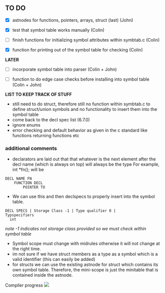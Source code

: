 ## TO DO

- [x] astnodes for functions, pointers, arrays, struct (last) (John)

- [x] test that symbol table works manually (Colin)
- [ ] finish functions for initializing symbol attributes within symbtab.c (Colin)
- [x] function for printing out of the symbol table for checking (Colin)

**LATER**
- [ ] incorporate symbol table into parser (Colin + John)
- [ ] function to do edge case checks before installing into symbol table (Colin + John)


**LIST TO KEEP TRACK OF STUFF**

- still need to do struct, therefore still no function within symbtab.c to define struct/union symbols and no functionality to insert them into the symbol table
- come back to the decl spec list (6.7.0)
- ignore enums
- error checking and default behavior as given in the c standard like functions returning functions etc 
### additional comments
- declarators are laid out that that whatever is the next element after the decl name (which is always on top) will always be the type
For example, int *fn(); will be
 
```
DECL NAME FN
    FUNCTION DECL
        POINTER TO
```
- We can  use this and then declspecs to properly insert into the symbol table.
```
DECL SPECS | Storage Class -1 | Type qualifier 0 | 
Typspecifiers 
  int
```
_note -1 indicates not storage class provided so we must check within symbol table_
- Symbol scope must change with midrules otherwise it will not change at the right time. 
- im not sure if we have struct members as a type as a symbol which is a valid identifier (this can easily be added)
- for structs we can use the existing astnode for struct which contains its own symbol table. Therefore, the mini-scope is just the minitable that is contained inside the astnode. 

Compiler progress 
![](https://geps.dev/progress/32)